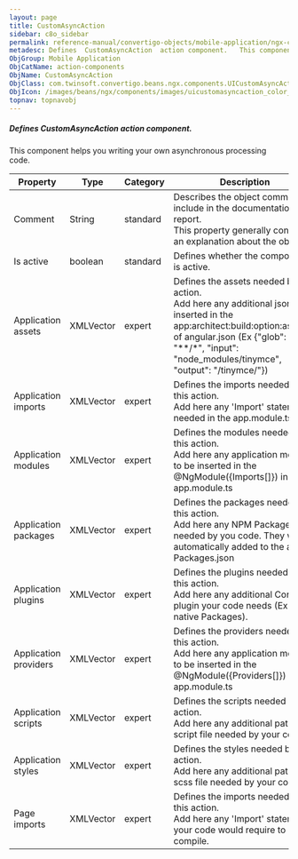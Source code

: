 ```yaml
---
layout: page
title: CustomAsyncAction
sidebar: c8o_sidebar
permalink: reference-manual/convertigo-objects/mobile-application/ngx-components/action-components/customasyncaction/
metadesc: Defines  CustomAsyncAction  action component.   This component helps you writing your own asynchronous processing code.
ObjGroup: Mobile Application
ObjCatName: action-components
ObjName: CustomAsyncAction
ObjClass: com.twinsoft.convertigo.beans.ngx.components.UICustomAsyncAction
ObjIcon: /images/beans/ngx/components/images/uicustomasyncaction_color_32x32.png
topnav: topnavobj
---
```

##### Defines <i>CustomAsyncAction</i> action component. 

This component helps you writing your own asynchronous processing code.

Property | Type | Category | Description
--- | --- | --- | ---
Comment | String | standard | Describes the object comment to include in the documentation report.<br/>This property generally contains an explanation about the object.
Is active | boolean | standard | Defines whether the component is active.<br/>
Application assets | XMLVector | expert | Defines the assets needed by this action.<br/>Add here any additional json to be inserted in the app:architect:build:option:assets[] of angular.json (Ex {"glob": "**/*", "input": "node_modules/tinymce", "output": "/tinymce/"})
Application imports | XMLVector | expert | Defines the imports needed by this action.<br/>Add here any 'Import' statements needed in the app.module.ts
Application modules | XMLVector | expert | Defines the modules needed by this action.<br/>Add here any application module to be inserted in the @NgModule({Imports[]}) in app.module.ts
Application packages | XMLVector | expert | Defines the packages needed by this action.<br/>Add here any NPM Package needed by you code. They will be automatically added to the app's Packages.json
Application plugins | XMLVector | expert | Defines the plugins needed by this action.<br/>Add here any additional Cordova plugin your code needs (Ex ion native Packages).
Application providers | XMLVector | expert | Defines the providers needed by this action.<br/>Add here any application module to be inserted in the @NgModule({Providers[]}) in app.module.ts
Application scripts | XMLVector | expert | Defines the scripts needed by this action.<br/>Add here any additional path to script file needed by your code
Application styles | XMLVector | expert | Defines the styles needed by this action.<br/>Add here any additional path to scss file needed by your code
Page imports | XMLVector | expert | Defines the imports needed by this action.<br/>Add here any 'Import' statements your code would require to compile.
